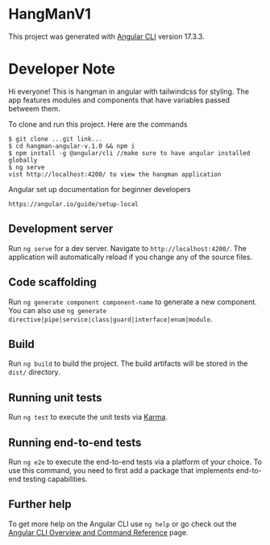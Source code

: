 # HangManV1

This project was generated with [Angular CLI](https://github.com/angular/angular-cli) version 17.3.3.

# Developer Note

Hi everyone! This is hangman in angular with tailwindcss for styling.  The app features modules and components that have variables passed betweem them.

To clone and run this project.  Here are the commands

    $ git clone ...git link...
    $ cd hangman-angular-v.1.0 && npm i
    $ npm install -g @angular/cli //make sure to have angular installed globally
    $ ng serve
    vist http://localhost:4200/ to view the hangman application

Angular set up documentation for beginner developers

    https://angular.io/guide/setup-local

## Development server

Run `ng serve` for a dev server. Navigate to `http://localhost:4200/`. The application will automatically reload if you change any of the source files.

## Code scaffolding

Run `ng generate component component-name` to generate a new component. You can also use `ng generate directive|pipe|service|class|guard|interface|enum|module`.

## Build

Run `ng build` to build the project. The build artifacts will be stored in the `dist/` directory.

## Running unit tests

Run `ng test` to execute the unit tests via [Karma](https://karma-runner.github.io).

## Running end-to-end tests

Run `ng e2e` to execute the end-to-end tests via a platform of your choice. To use this command, you need to first add a package that implements end-to-end testing capabilities.

## Further help

To get more help on the Angular CLI use `ng help` or go check out the [Angular CLI Overview and Command Reference](https://angular.io/cli) page.
